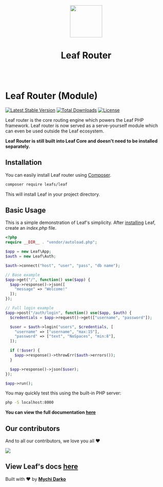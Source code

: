 <!-- markdownlint-disable no-inline-html -->
<p align="center">
  <br><br>
  <img src="https://leaf-docs.netlify.app/images/logo.png" height="100"/>
  <h1 align="center">Leaf Router</h1>
  <br><br>
</p>

# Leaf Router (Module)

[![Latest Stable Version](https://poser.pugx.org/leafs/router/v/stable)](https://packagist.org/packages/leafs/router)
[![Total Downloads](https://poser.pugx.org/leafs/router/downloads)](https://packagist.org/packages/leafs/router)
[![License](https://poser.pugx.org/leafs/router/license)](https://packagist.org/packages/leafs/router)

Leaf router is the core routing engine which powers the Leaf PHP framework. Leaf router is now served as a serve-yourself module which can even be used outside the Leaf ecosystem.

**Leaf Router is still built into Leaf Core and doesn't need to be installed separately.**

## Installation

You can easily install Leaf router using [Composer](https://getcomposer.org/).

```bash
composer require leafs/leaf
```

This will install Leaf in your project directory.

## Basic Usage

This is a simple demonstration of Leaf's simplicity.
After [installing](#installation) Leaf, create an _index.php_ file.

```php
<?php
require __DIR__ . "vendor/autoload.php";

$app = new Leaf\App;
$auth = new Leaf\Auth;

$auth->connect("host", "user", "pass", "db name");

// Base example
$app->get("/", function() use($app) {
  $app->response()->json([
    "message" => "Welcome!"
  ]);
});

// Full login example
$app->post("/auth/login", function() use($app, $auth) {
  $credentials = $app->request()->get(["username", "password"]);

  $user = $auth->login("users", $credentials, [
    "username" => ["username", "max:15"],
    "password" => ["text", "NoSpaces", "min:8"],
  ]);

  if (!$user) {
    $app->response()->throwErr($auth->errors());
  }

  $app->response()->json($user);
});

$app->run();
```

You may quickly test this using the built-in PHP server:

```bash
php -S localhost:8000
```

**You can view the full documentation [here](https://leafphp.netlify.app/#/)**

## Our contributors

And to all our contributors, we love you all ❤️

<a href="https://github.com/leafsphp/leaf/graphs/contributors" target="_blank"><img src="https://opencollective.com/leaf/contributors.svg?width=890" /></a>

## View Leaf's docs [here](https://leafphp.netlify.app/#/)

Built with ❤ by [**Mychi Darko**](https://mychi.netlify.app)
